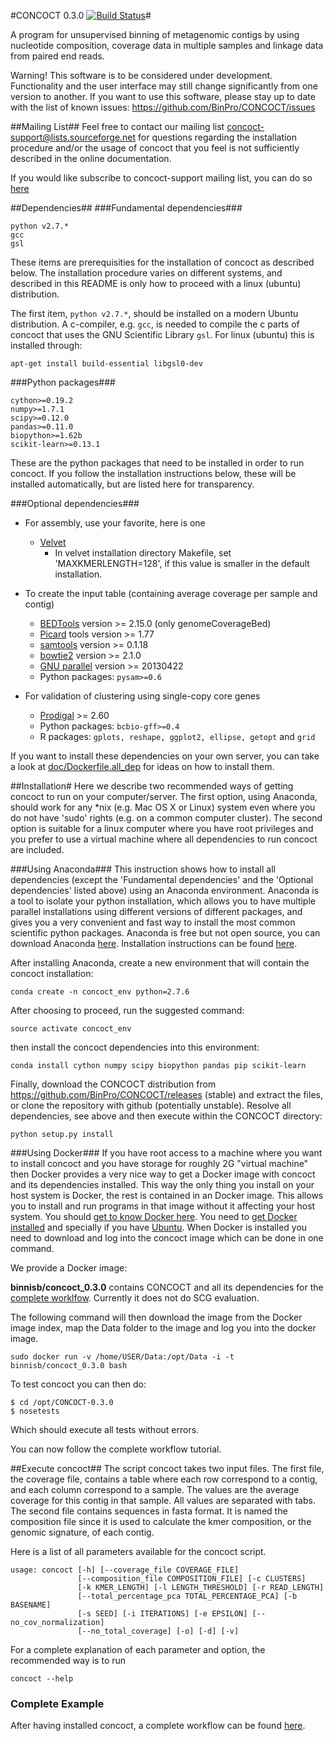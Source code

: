 #CONCOCT 0.3.0 [![Build Status](https://travis-ci.org/BinPro/CONCOCT.png?branch=master)](https://travis-ci.org/BinPro/CONCOCT)#

A program for unsupervised binning of metagenomic contigs by using nucleotide composition, 
coverage data in multiple samples and linkage data from paired end reads.

Warning! This software is to be considered under development. Functionality and the user interface may still change significantly from one version to another.
If you want to use this software, please stay up to date with the list of known issues:
https://github.com/BinPro/CONCOCT/issues

##Mailing List##
Feel free to contact our mailing list concoct-support@lists.sourceforge.net for questions regarding the installation procedure and/or the usage of concoct that you feel is not sufficiently described in the online documentation. 

If you would like subscribe to concoct-support mailing list, you can do so [here](https://lists.sourceforge.net/lists/listinfo/concoct-support)

##Dependencies##
###Fundamental dependencies###
```
python v2.7.*
gcc
gsl
```

These items are prerequisities for the installation of concoct as described below. The installation procedure varies on different systems, and described in this README is only how to proceed with a linux (ubuntu) distribution.

The first item, ```python v2.7.*```, should be installed on a modern Ubuntu distribution. A c-compiler, e.g. ```gcc```, is needed to compile the c parts of concoct that uses the GNU Scientific Library ```gsl```. For linux (ubuntu) this is installed through:
```
apt-get install build-essential libgsl0-dev
```
###Python packages###
```
cython>=0.19.2
numpy>=1.7.1
scipy>=0.12.0
pandas>=0.11.0
biopython>=1.62b
scikit-learn>=0.13.1
```
These are the python packages that need to be installed in order to run concoct. If you follow the installation instructions below, these will be installed automatically, but are listed here for transparency. 

###Optional dependencies###
* For assembly, use your favorite, here is one
    * [Velvet](http://www.ebi.ac.uk/~zerbino/velvet/)
        * In velvet installation directory Makefile, set 'MAXKMERLENGTH=128', if this value is smaller in the default installation.


* To create the input table (containing average coverage per sample and contig)
    * [BEDTools](https://github.com/arq5x/bedtools2/releases) version >= 2.15.0 (only genomeCoverageBed)
    * [Picard](https://launchpad.net/ubuntu/+source/picard-tools/) tools version >= 1.77
    * [samtools](http://samtools.sourceforge.net/) version >= 0.1.18
    * [bowtie2](http://bowtie-bio.sourceforge.net/bowtie2/manual.shtml) version >= 2.1.0
    * [GNU parallel](http://www.gnu.org/software/parallel/) version >= 20130422
    * Python packages: ```pysam>=0.6```

* For validation of clustering using single-copy core genes
    * [Prodigal](http://prodigal.ornl.gov/) >= 2.60
    * Python packages: ```bcbio-gff>=0.4```
    * R packages: ```gplots, reshape, ggplot2, ellipse, getopt``` and ```grid```

If you want to install these dependencies on your own server, you can take a look at [doc/Dockerfile.all_dep](doc/Dockerfile.all_dep) for ideas on how to install them.

##Installation#
Here we describe two recommended ways of getting concoct to run on your computer/server. The first option, using Anaconda, should work for any *nix (e.g. Mac OS X or Linux) system even where you do not have 'sudo' rights (e.g. on a common computer cluster). The second option is suitable for a linux computer where you have root privileges and you prefer to use a virtual machine where all dependencies to run concoct are included.

###Using Anaconda###
This instruction shows how to install all dependencies (except the 'Fundamental dependencies' and the 'Optional dependencies' listed above) using an Anaconda environment. Anaconda is a tool to isolate your python installation, which allows you to have multiple parallel installations using different versions of different packages, and gives you a very convenient and fast way to install the most common scientific python packages. Anaconda is free but not open source, you can download Anaconda [here](https://store.continuum.io/cshop/anaconda/). Installation instructions can be found [here](http://docs.continuum.io/anaconda/install.html).

After installing Anaconda, create a new environment that will contain the concoct installation:
```
conda create -n concoct_env python=2.7.6
```
After choosing to proceed, run the suggested command:
```
source activate concoct_env
```
then install the concoct dependencies into this environment:
```
conda install cython numpy scipy biopython pandas pip scikit-learn
```
Finally, download the CONCOCT distribution from https://github.com/BinPro/CONCOCT/releases (stable) and extract the files, or clone the repository with github (potentially unstable). Resolve all dependencies, see above and then execute within the CONCOCT directory:
```
python setup.py install
```

###Using Docker###
If you have root access to a machine where you want to install concoct and you have storage for roughly 2G "virtual machine" then Docker provides a very nice way to get a Docker image with concoct and its dependencies installed. This way the only thing you install on your host system is Docker, the rest is contained in an Docker image. This allows you to install and run programs in that image without it affecting your host system. You should [get to know Docker here](https://www.docker.io/the_whole_story/).
You need to [get Docker installed](https://www.docker.io/gettingstarted/) and specially if you have [Ubuntu](http://docs.docker.io/en/latest/installation/ubuntulinux/). When Docker is installed you need to download and log into the concoct image which can be done in one command.

We provide a Docker image:

<b>binnisb/concoct_0.3.0</b> contains CONCOCT and all its dependencies for the [complete worklfow](doc/complete_example.md). Currently it does not do SCG evaluation.

The following command will then download the image from the Docker image index, map the Data folder to the image and log you into the docker image.
```
sudo docker run -v /home/USER/Data:/opt/Data -i -t binnisb/concoct_0.3.0 bash
```
To test concoct you can then do:
```
$ cd /opt/CONCOCT-0.3.0
$ nosetests
```
Which should execute all tests without errors.

You can now follow the complete workflow tutorial.

##Execute concoct##
The script concoct takes two input files. The first file, the coverage
file, contains a table where each row correspond to a contig, and each
column correspond to a sample. The values are the average coverage for
this contig in that sample. All values are separated with tabs. The second file contains sequences in fasta format. It is named the 
composition file since it is used to calculate the kmer composition,
or the genomic signature, of each contig.

Here is a list of all parameters available for the concoct script.
```
usage: concoct [-h] [--coverage_file COVERAGE_FILE]
               [--composition_file COMPOSITION_FILE] [-c CLUSTERS]
               [-k KMER_LENGTH] [-l LENGTH_THRESHOLD] [-r READ_LENGTH]
               [--total_percentage_pca TOTAL_PERCENTAGE_PCA] [-b BASENAME]
               [-s SEED] [-i ITERATIONS] [-e EPSILON] [--no_cov_normalization]
               [--no_total_coverage] [-o] [-d] [-v]
```

For a complete explanation of each parameter and option, the recommended way is to run


```
concoct --help
```

### Complete Example ###
After having installed concoct, a complete workflow can be found [here](doc/complete_example.md).

